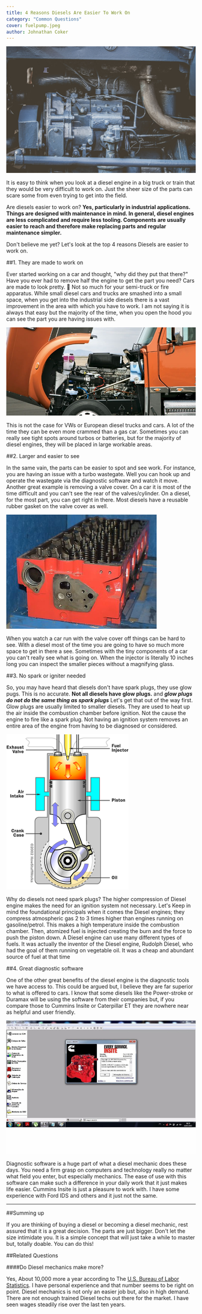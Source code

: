 ```yaml
---
title: 4 Reasons Diesels Are Easier To Work On 
category: "Common Questions"
cover: fuelpump.jpeg
author: Johnathan Coker
---
```


![test](./fuelpump.jpeg)

It is easy to think when you look at a diesel engine in a big truck or train that they would be very difficult to work on. Just the sheer size of the parts can scare some from even trying to get into the field.  

 Are diesels easier to work on? **Yes, particularly in industrial applications. Things are designed with maintenance in mind. In general, diesel engines are less complicated and require less tooling. Components are usually easier to reach and therefore make replacing parts and regular maintenance simpler.**

 Don't believe me yet? Let's look at the top 4 reasons Diesels are easier to work on.

 ##1. They are made to work on

Ever started working on a car and thought, "why did they put that there?" Have you ever had to remove half the engine to get the part you need? Cars are made to look pretty. 🚗 Not so much for your semi-truck or fire apparatus. While small diesel cars and trucks are smashed into a small space, when you get into the industrial side diesels there is a vast improvement in the area with which you have to work. I am not saying it is always that easy but the majority of the time, when you open the hood you can see the part you are having issues with.

![hood](openhood.jpg)

This is not the case for VWs or European diesel trucks and cars. A lot of the time they can be even more crammed than a gas car. Sometimes you can really see tight spots around turbos or batteries, but for the majority of diesel engines, they will be placed in large workable areas.

 ##2. Larger and easier to see

In the same vain, the parts can be easier to spot and see work. For instance, you are having an issue with a turbo wastegate. Well you can hook up and operate the wastegate via the diagnostic software and watch it move. Another great example is removing a valve cover. On a car it is most of the time difficult and you can't see the rear of the valves/cylinder. On a diesel, for the most part, you can get right in there. Most diesels have a reusable rubber gasket on the valve cover as well.

![photo](./isx.jpg)

When you watch a car run with the valve cover off things can be hard to see. With a diesel most of the time you are going to have so much more space to get in there a see. Sometimes with the tiny components of a car you can't really see what is going on. When the injector is literally 10 inches long you can inspect the smaller pieces without a magnifying glass.

 ##3. No spark or igniter needed

So, you may have heard that diesels don't have spark plugs, they use glow pugs. This is no accurate. **Not all diesels have glow plugs.** and ***glow plugs do not do the same thing as spark plugs*** Let's get that out of the way first. Glow plugs are usually limited to smaller diesels. They are used to heat up the air inside the combustion chamber before ignition. Not the cause the engine to fire like a spark plug. Not having an ignition system removes an entire area of the engine from having to be diagnosed or considered.

 ![cylinder](./clyder.gif)

 Why do diesels not need spark plugs? The higher compression of Diesel engine makes the need for an ignition system not necessary. Let's Keep in mind the foundational principals when it comes the Diesel engines; they compress atmospheric gas 2 to 3 times higher than engines running on gasoline/petrol. This makes a high temperature inside the combustion chamber. Then,  atomized fuel is injected creating the burn and the force to push the piston down. A Diesel engine can use many different types of fuels. It was actually the inventor of the Diesel engine, Rudolph Diesel, who had the goal of them running on vegetable oil. It was a cheap and abundant source of fuel at that time

 ##4. Great diagnostic software

One of the other great benefits of the diesel engine is the diagnostic tools we have access to. This could be argued but, I believe they are far superior to what is offered to cars. I know that some diesels like the Power-stroke or Duramax will be using the software from their companies but, if you compare those to Cummins Insite or Caterpillar ET they are nowhere near as helpful and user friendly.

 ![insite](./insite.jpg)

 Diagnostic software is a huge part of what a diesel mechanic does these days. You need a firm grasp on computers and technology really no matter what field you enter, but especially mechanics. The ease of use with this software can make such a difference in your daily work that it just makes life easier. Cummins Insite is just a pleasure to work with. I have some experience with Ford IDS and others and it just not the same.

****

##Summing up

If you are thinking of buying a diesel or becoming a diesel mechanic, rest assured that it is a great decision. The parts are just bigger. Don't let the size intimidate you. It is a simple concept that will just take a while to master but, totally doable. You can do this!  

##Related Questions

####Do Diesel mechanics make more?

Yes, About 10,000 more a year according to The [U.S. Bureau of Labor Statistics](https://www.bls.gov/ooh/installation-maintenance-and-repair/diesel-service-technicians-and-mechanics.htm). I have personal experience and that number seems to be right on point. Diesel mechanics is not only an easier job but, also in high demand. There are not enough trained Diesel techs out there for the market. I have seen wages steadily rise over the last ten years.